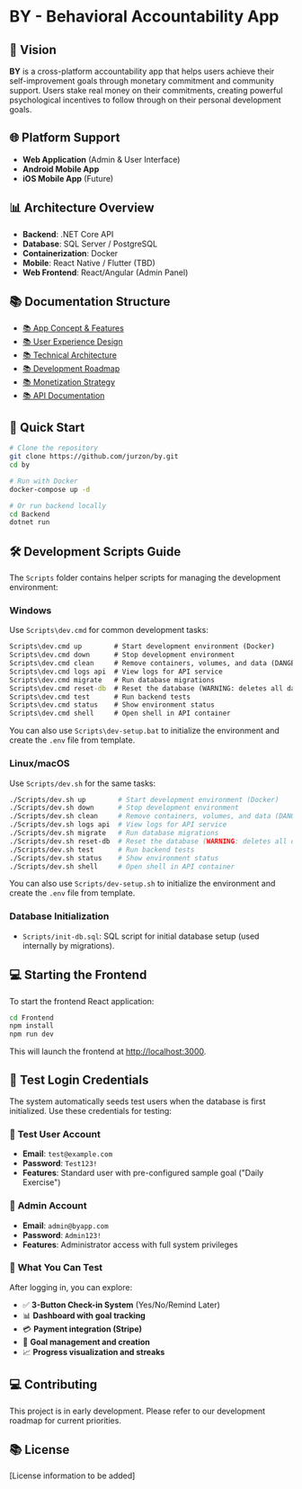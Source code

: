 # BY - Behavioral Accountability App

## 🚀 Vision
**BY** is a cross-platform accountability app that helps users achieve their self-improvement goals through monetary commitment and community support. Users stake real money on their commitments, creating powerful psychological incentives to follow through on their personal development goals.

## 🌐 Platform Support
- **Web Application** (Admin & User Interface)
- **Android Mobile App**
- **iOS Mobile App** (Future)

## 📊 Architecture Overview
- **Backend**: .NET Core API
- **Database**: SQL Server / PostgreSQL
- **Containerization**: Docker
- **Mobile**: React Native / Flutter (TBD)
- **Web Frontend**: React/Angular (Admin Panel)

## 📚 Documentation Structure
- [📚 App Concept & Features](Docs/app-concept.md)
- [📚 User Experience Design](Docs/user-experience.md)
- [📚 Technical Architecture](Docs/technical-architecture.md)
- [📚 Development Roadmap](Docs/development-roadmap.md)
- [📚 Monetization Strategy](Docs/monetization.md)
- [📚 API Documentation](Docs/api-documentation.md)

## 🏃 Quick Start
```bash
# Clone the repository
git clone https://github.com/jurzon/by.git
cd by

# Run with Docker
docker-compose up -d

# Or run backend locally
cd Backend
dotnet run
```

## 🛠️ Development Scripts Guide

The `Scripts` folder contains helper scripts for managing the development environment:

### Windows
Use `Scripts\dev.cmd` for common development tasks:
```cmd
Scripts\dev.cmd up        # Start development environment (Docker)
Scripts\dev.cmd down      # Stop development environment
Scripts\dev.cmd clean     # Remove containers, volumes, and data (DANGEROUS)
Scripts\dev.cmd logs api  # View logs for API service
Scripts\dev.cmd migrate   # Run database migrations
Scripts\dev.cmd reset-db  # Reset the database (WARNING: deletes all data)
Scripts\dev.cmd test      # Run backend tests
Scripts\dev.cmd status    # Show environment status
Scripts\dev.cmd shell     # Open shell in API container
```

You can also use `Scripts\dev-setup.bat` to initialize the environment and create the `.env` file from template.

### Linux/macOS
Use `Scripts/dev.sh` for the same tasks:
```bash
./Scripts/dev.sh up        # Start development environment (Docker)
./Scripts/dev.sh down      # Stop development environment
./Scripts/dev.sh clean     # Remove containers, volumes, and data (DANGEROUS)
./Scripts/dev.sh logs api  # View logs for API service
./Scripts/dev.sh migrate   # Run database migrations
./Scripts/dev.sh reset-db  # Reset the database (WARNING: deletes all data)
./Scripts/dev.sh test      # Run backend tests
./Scripts/dev.sh status    # Show environment status
./Scripts/dev.sh shell     # Open shell in API container
```

You can also use `Scripts/dev-setup.sh` to initialize the environment and create the `.env` file from template.

### Database Initialization
- `Scripts/init-db.sql`: SQL script for initial database setup (used internally by migrations).

## 💻 Starting the Frontend

To start the frontend React application:
```bash
cd Frontend
npm install
npm run dev
```
This will launch the frontend at [http://localhost:3000](http://localhost:3000).

## 🔐 Test Login Credentials

The system automatically seeds test users when the database is first initialized. Use these credentials for testing:

### 👤 **Test User Account**
- **Email**: `test@example.com`
- **Password**: `Test123!`
- **Features**: Standard user with pre-configured sample goal ("Daily Exercise")

### 👑 **Admin Account**
- **Email**: `admin@byapp.com`
- **Password**: `Admin123!`
- **Features**: Administrator access with full system privileges

### 🧪 **What You Can Test**
After logging in, you can explore:
- ✅ **3-Button Check-in System** (Yes/No/Remind Later)
- 📊 **Dashboard with goal tracking**
- 💳 **Payment integration (Stripe)**
- 🎯 **Goal management and creation**
- 📈 **Progress visualization and streaks**

## 💻 Contributing
This project is in early development. Please refer to our development roadmap for current priorities.

## 📚 License
[License information to be added]
